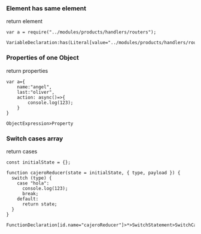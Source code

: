 ### Element has same element

return element

```
var a = require("../modules/products/handlers/routers");
```

```
VariableDeclaration:has(Literal[value="../modules/products/handlers/routers"])
```

### Properties of one Object

return properties

```
var a={
    name:"angel",
    last:"oliver",
    action: async()=>{
        console.log(123);
    }
}
```

```
ObjectExpression>Property
```

### Switch cases array

return cases

```
const initialState = {};

function cajeroReducer(state = initialState, { type, payload }) {
  switch (type) {
    case "hola":
      console.log(123);
      break;
    default:
      return state;
  }
}
```

```
FunctionDeclaration[id.name="cajeroReducer"]>*>SwitchStatement>SwitchCase
```
